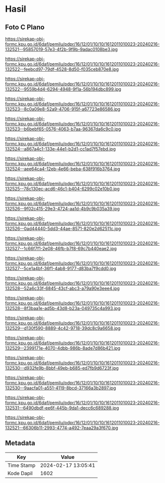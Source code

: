 # Hasil

## Foto C Plano

https://sirekap-obj-formc.kpu.go.id/6daf/pemilu/pdpr/16/12/01/10/10/1612011010023-20240216-132521--95857019-57e3-4f2b-9f9b-9adac0108be3.jpg

https://sirekap-obj-formc.kpu.go.id/6daf/pemilu/pdpr/16/12/01/10/10/1612011010023-20240216-132522--feebcd97-79df-4528-8d50-f035ceb870e8.jpg

https://sirekap-obj-formc.kpu.go.id/6daf/pemilu/pdpr/16/12/01/10/10/1612011010023-20240216-132522--9559b4d4-6294-4948-9f1a-56b194dbc899.jpg

https://sirekap-obj-formc.kpu.go.id/6daf/pemilu/pdpr/16/12/01/10/10/1612011010023-20240216-132523--8c0a09e8-52a9-4706-915f-a67723e86586.jpg

https://sirekap-obj-formc.kpu.go.id/6daf/pemilu/pdpr/16/12/01/10/10/1612011010023-20240216-132523--b6bebf65-0576-4063-b7aa-96367da6c9c0.jpg

https://sirekap-obj-formc.kpu.go.id/6daf/pemilu/pdpr/16/12/01/10/10/1612011010023-20240216-132524--a867a4c1-133e-44e1-b2d1-cc1ad7f57ebd.jpg

https://sirekap-obj-formc.kpu.go.id/6daf/pemilu/pdpr/16/12/01/10/10/1612011010023-20240216-132524--aee64ca4-12eb-4e66-beba-638f916b3764.jpg

https://sirekap-obj-formc.kpu.go.id/6daf/pemilu/pdpr/16/12/01/10/10/1612011010023-20240216-132525--78c130ec-acd6-46c1-b404-6299c02e10b0.jpg

https://sirekap-obj-formc.kpu.go.id/6daf/pemilu/pdpr/16/12/01/10/10/1612011010023-20240216-132526--9f02c415-29e3-4724-aa1d-4b9c9b035a39.jpg

https://sirekap-obj-formc.kpu.go.id/6daf/pemilu/pdpr/16/12/01/10/10/1612011010023-20240216-132526--0ad44440-5dd3-44ae-8571-820e2d62511c.jpg

https://sirekap-obj-formc.kpu.go.id/6daf/pemilu/pdpr/16/12/01/10/10/1612011010023-20240216-132527--1c66f7f1-2e08-46fb-b7f8-69c7b440eae2.jpg

https://sirekap-obj-formc.kpu.go.id/6daf/pemilu/pdpr/16/12/01/10/10/1612011010023-20240216-132527--5ce1a4bf-36f1-4ab8-9177-d83ba7f9cdd0.jpg

https://sirekap-obj-formc.kpu.go.id/6daf/pemilu/pdpr/16/12/01/10/10/1612011010023-20240216-132528--52a6c33f-6845-43cf-abc3-a79a90e3eee4.jpg

https://sirekap-obj-formc.kpu.go.id/6daf/pemilu/pdpr/16/12/01/10/10/1612011010023-20240216-132528--8f3baa1e-ad5b-43d8-b23a-049735c4a993.jpg

https://sirekap-obj-formc.kpu.go.id/6daf/pemilu/pdpr/16/12/01/10/10/1612011010023-20240216-132529--d130f590-8889-4c42-9718-39dc8c9a6658.jpg

https://sirekap-obj-formc.kpu.go.id/6daf/pemilu/pdpr/16/12/01/10/10/1612011010023-20240216-132529--2399171e-4070-4dbb-986b-8ade7d86b421.jpg

https://sirekap-obj-formc.kpu.go.id/6daf/pemilu/pdpr/16/12/01/10/10/1612011010023-20240216-132530--d932fe9b-8bbf-49eb-b685-ed7fb9d6723f.jpg

https://sirekap-obj-formc.kpu.go.id/6daf/pemilu/pdpr/16/12/01/10/10/1612011010023-20240216-132530--9aacfa01-a551-4119-8bcd-37166a3b2897.jpg

https://sirekap-obj-formc.kpu.go.id/6daf/pemilu/pdpr/16/12/01/10/10/1612011010023-20240216-132531--6490dbdf-ee6f-445b-9da1-decc6c689288.jpg

https://sirekap-obj-formc.kpu.go.id/6daf/pemilu/pdpr/16/12/01/10/10/1612011010023-20240216-132521--66306b11-2993-4774-a492-7eaa29a3f670.jpg


## Metadata

| Key        | Value               |
| ---------- | ------------------- |
| Time Stamp | 2024-02-17 13:05:41 |
| Kode Dapil | 1602                |



